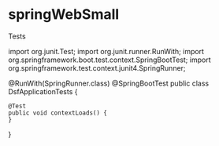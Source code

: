 # springWebSmall


Tests


import org.junit.Test;
import org.junit.runner.RunWith;
import org.springframework.boot.test.context.SpringBootTest;
import org.springframework.test.context.junit4.SpringRunner;

@RunWith(SpringRunner.class)
@SpringBootTest
public class DsfApplicationTests {

	@Test
	public void contextLoads() {
	}

}
